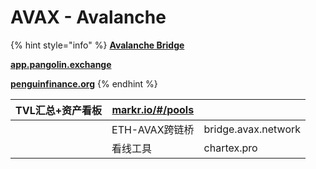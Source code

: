 # AVAX - Avalanche

{% hint style="info" %}
[**Avalanche Bridge**](https://bridge.avax.network/login)

****[**app.pangolin.exchange**](https://app.pangolin.exchange/)****

****[**penguinfinance.org**](https://penguinfinance.org/)****
{% endhint %}

| TVL汇总+资产看板 | [markr.io/#/pools](https://www.google.com/url?q=http://markr.io/%23/pools\&sa=D\&source=editors\&ust=1631629317406000\&usg=AOvVaw1M37LFBdwBuU5BH4UWKuRt) |                     |
| ---------- | -------------------------------------------------------------------------------------------------------------------------------------------------------- | ------------------- |
|            | ETH-AVAX跨链桥                                                                                                                                              | bridge.avax.network |
|            | 看线工具                                                                                                                                                     | chartex.pro         |
